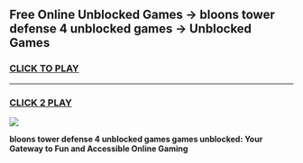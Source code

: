 
## Free Online Unblocked Games → bloons tower defense 4 unblocked games → Unblocked Games
<h3>
<a href="https://premium.freeplayer.one?title=bloons_tower_defense_4_unblocked_games&ref=21F">CLICK TO PLAY</a></h3>
<hr>

<h3>
<a href="https://premium.freeplayer.one?title=bloons_tower_defense_4_unblocked_games&ref=21F">CLICK 2 PLAY</a>
  
</h3>

<a href="https://premium.freeplayer.one?title=bloons_tower_defense_4_unblocked_games&ref=21F/"><img src="https://clearcache.store/games.png"></a>


**bloons tower defense 4 unblocked games games unblocked: Your Gateway to Fun and Accessible Online Gaming**
